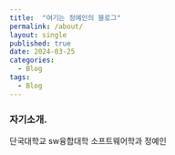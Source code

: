 ```yaml
---
title:  "여기는 정예인의 블로그"
permalink: /about/
layout: single
published: true
date: 2024-03-25
categories:
  - Blog
tags:
  - Blog
---
```



### 자기소개. 

단국대학교 sw융합대학 소프트웨어학과 정예인